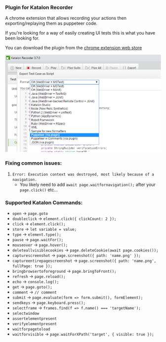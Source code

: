 ### Plugin for Katalon Recorder
A chrome extension that allows recording your actions then exporting/replaying them as puppeteer code.

If you're looking for a way of easily creating UI tests this is what you have been looking for.

You can download the plugin from the [chrome extension web store](https://chrome.google.com/webstore/detail/puppeteer-exporter-for-ka/idgpmhfldhpaoiflfleanildmnojchhd)

![Preview of the chrome extension working](preview.png)



### Fixing common issues:
1. `Error: Execution context was destroyed, most likely because of a navigation.`
    * You likely need to add `await page.waitfornavigation();` after your `page.click()` etc...


### Supported Katalon Commands:
* `open` &rarr; `page.goto`
* `doubleclick` &rarr; `element.click({ clickCount: 2 });`
* `click` &rarr; `element.click();`
* `store` &rarr; `let variable = value;`
* `type` &rarr; `element.type();`
* `pause` &rarr; `page.waitFor();`
* `mouseover` &rarr; `page.hover();`
* `deleteallvisiblecookies` &rarr; `page.deleteCookie(await page.cookies());`
* `capturescreenshot` &rarr; `page.screenshot({ path: 'name.png' });`
* `captureentirepagescreenshot` &rarr; `page.screenshot({ path: 'name.png', fullPage: true });`
* `bringbrowsertoforeground` &rarr; `page.bringToFront();`
* `refresh` &rarr; `page.reload();`
* `echo` &rarr; `console.log();`
* `get` &rarr; `page.goto();`
* `comment` &rarr; `// comment`
* `submit` &rarr; `page.evaluate(form => form.submit(), formElement);`
* `sendkeys` &rarr; `page.keyboard.press();`
* `selectframe` &rarr; `frames.find(f => f.name() === 'targetName');`
* `selectwindow`
* `assertelementpresent`
* `verifyelementpresent`
* `waitforpagetoload`
* `waitforvisible` &rarr; `page.waitForXPath('target', { visible: true });`